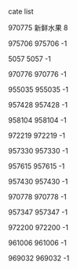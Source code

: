 cate list

970775 新鲜水果 8

975706 975706 -1

5057 5057 -1

970776 970776 -1

955035 955035 -1

957428 957428 -1

958104 958104 -1

972219 972219 -1

957330 957330 -1

957615 957615 -1

957430 957430 -1

970778 970778 -1

957347 957347 -1

972200 972200 -1

961006 961006 -1

969032 969032 -1

